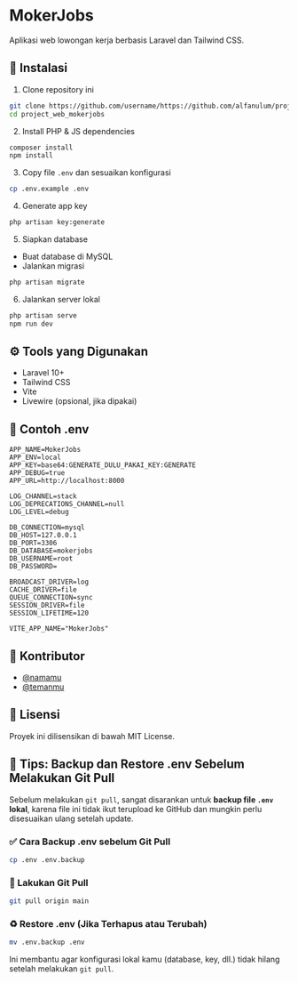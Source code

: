 # MokerJobs

Aplikasi web lowongan kerja berbasis Laravel dan Tailwind CSS.

## 🚀 Instalasi

1. Clone repository ini

```bash
git clone https://github.com/username/https://github.com/alfanulum/project_web_mokerjobs.git
cd project_web_mokerjobs
```

2. Install PHP & JS dependencies

```bash
composer install
npm install
```

3. Copy file `.env` dan sesuaikan konfigurasi

```bash
cp .env.example .env
```

4. Generate app key

```bash
php artisan key:generate
```

5. Siapkan database

-   Buat database di MySQL
-   Jalankan migrasi

```bash
php artisan migrate
```

6. Jalankan server lokal

```bash
php artisan serve
npm run dev
```

## ⚙️ Tools yang Digunakan

-   Laravel 10+
-   Tailwind CSS
-   Vite
-   Livewire (opsional, jika dipakai)

## 📁 Contoh .env

```env
APP_NAME=MokerJobs
APP_ENV=local
APP_KEY=base64:GENERATE_DULU_PAKAI_KEY:GENERATE
APP_DEBUG=true
APP_URL=http://localhost:8000

LOG_CHANNEL=stack
LOG_DEPRECATIONS_CHANNEL=null
LOG_LEVEL=debug

DB_CONNECTION=mysql
DB_HOST=127.0.0.1
DB_PORT=3306
DB_DATABASE=mokerjobs
DB_USERNAME=root
DB_PASSWORD=

BROADCAST_DRIVER=log
CACHE_DRIVER=file
QUEUE_CONNECTION=sync
SESSION_DRIVER=file
SESSION_LIFETIME=120

VITE_APP_NAME="MokerJobs"
```

## 👥 Kontributor

-   [@namamu](https://github.com/namamu)
-   [@temanmu](https://github.com/temanmu)

## 📄 Lisensi

Proyek ini dilisensikan di bawah MIT License.

## 🔐 Tips: Backup dan Restore .env Sebelum Melakukan Git Pull

Sebelum melakukan `git pull`, sangat disarankan untuk **backup file `.env` lokal**, karena file ini tidak ikut terupload ke GitHub dan mungkin perlu disesuaikan ulang setelah update.

### ✅ Cara Backup .env sebelum Git Pull

```bash
cp .env .env.backup
```

### 🔄 Lakukan Git Pull

```bash
git pull origin main
```

### ♻️ Restore .env (Jika Terhapus atau Terubah)

```bash
mv .env.backup .env
```

Ini membantu agar konfigurasi lokal kamu (database, key, dll.) tidak hilang setelah melakukan `git pull`.
